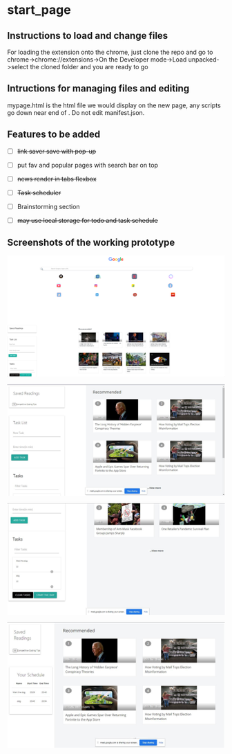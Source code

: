 # start_page
## Instructions to load and change files
For loading the extension onto the chrome, just clone the repo and go to chrome->chrome://extensions->On the Developer mode->Load unpacked->select the cloned folder and you are ready to go

## Intructions for managing files and editing
mypage.html is the html file we would display on the new page, any scripts go down near end of </body>. Do not edit manifest.json.

## Features to be added 
- [ ] <s>link saver save with pop-up</s>
- [ ] put fav and popular pages with search bar on top
- [ ] <s>news render in tabs flexbox </s>
- [ ] <s>Task scheduler</s>
- [ ] Brainstorming section

- [ ] <s>may use local storage for todo and task schedule</s>


## Screenshots of the working prototype
![alt text](https://raw.githubusercontent.com/abhi-824/start_page/master/overview-50-zoom.png)

![alt text](https://github.com/abhi-824/start_page/blob/master/start_page.JPG?raw=true)

![alt text](https://github.com/abhi-824/start_page/blob/master/start_page2.JPG?raw=true)

![alt text](https://github.com/abhi-824/start_page/blob/master/start_day.JPG?raw=true)
